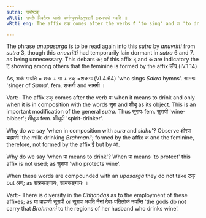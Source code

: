 ```yaml
---
sutra: गापोष्टक्
vRtti: गायतेः पिबतेश्च धातोः कर्मण्युपपदेऽनुपसर्गे टक्प्रत्ययो भवति ॥
vRtti_eng: The affix टक् comes after the verbs गै 'to sing' and पा 'to drink' when used without a preposition, and when the object is in composition with it.

---
```

The phrase _anupasarga_ is to be read again into this _sutra_ by _anuvritti_ from _sutra_ 3, though this _anuvritti_ had temporarily lain dormant in _sutra_ 6 and 7. as being unnecessary. This debars क; of this affix ट् and क are indicatory the ट् showing among others that the feminine is formed by the affix ङीप् (IV.1.14)

As, शक्रं गायति = शक्र + गा + टक् =शक्रगः (VI.4.64) 'who sings _Sakra_ hymns'. सामगः 'singer of _Sama_'. fem. शक्रगी and सामगी ।

Vart:- The affix टक् comes after the verb पा when it means to drink and only when it is in composition with the words सुरा and शीधु as its object. This is an important modification of the general _sutra_. Thus सुरापः fem. सुरापी 'wine-bibber'; शीधुपः fem. शीधुपी 'spirit-drinker'.

Why do we say 'when in composition with _sura_ and _sidhu_'? Observe क्षीरपा ब्राह्मणी 'the milk-drinking _Brahmani_'; formed by the affix क and the feminine, therefore, not formed by the affix ई but by आ.

Why do we say 'when पा means to drink'? When पा means 'to protect' this affix is not used; as सुरापा 'who protects wine'.

When these words are compounded with an _upasarga_ they do not take टक् but अण्; as शक्रसङ्गायः, सामसङ्गायः ।

Vart:- There is diversity in the _Chhandas_ as to the employment of these affixes; as या ब्राह्मणी सुरापी or सुरापा भवति नैनां देवाः पतिलोकं नयन्ति 'the gods do not carry that _Brahmani_ to the regions of her husband who drinks wine'.